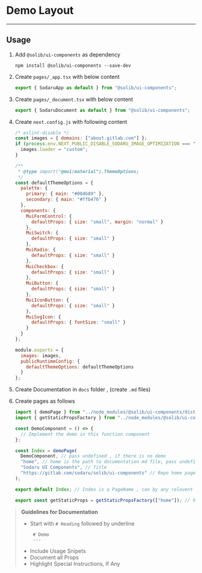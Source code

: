 # Demo Layout

---

## Usage

1. Add `@solib/ui-components` as dependency

   ```
   npm install @solib/ui-components --save-dev
   ```

2. Create `pages/_app.tsx` with below content

   ```typescript
   export { SodaruApp as default } from "@solib/ui-components";
   ```

3. Create `pages/_document.tsx` with below content

   ```typescript
   export { SodaruDocument as default } from "@solib/ui-components";
   ```

4. Create `next.config.js` with following content

   ```javascript
   /* eslint-disable */
   const images = { domains: ["about.gitlab.com"] };
   if (process.env.NEXT_PUBLIC_DISABLE_SODARU_IMAGE_OPTIMIZATION === "true") {
     images.loader = "custom";
   }

   /**
    * @type import("@mui/material").ThemeOptions;
    */
   const defaultThemeOptions = {
     palette: {
       primary: { main: "#004b89" },
       secondary: { main: "#ffb476" }
     },
     components: {
       MuiFormControl: {
         defaultProps: { size: "small", margin: "normal" }
       },
       MuiSwitch: {
         defaultProps: { size: "small" }
       },
       MuiRadio: {
         defaultProps: { size: "small" }
       },
       MuiCheckbox: {
         defaultProps: { size: "small" }
       },
       MuiButton: {
         defaultProps: { size: "small" }
       },
       MuiIconButton: {
         defaultProps: { size: "small" }
       },
       MuiSvgIcon: {
         defaultProps: { fontSize: "small" }
       }
     }
   };

   module.exports = {
     images: images,
     publicRuntimeConfig: {
       defaultThemeOptions: defaultThemeOptions
     }
   };
   ```

5. Create Documentation in `docs` folder , (create `.md` files)

6. Create pages as follows

   ```typescript
   import { demoPage } from "../node_modules/@solib/ui-components/dist/demo-utils/demoLayout";
   import { getStaticPropsFactory } from "../node_modules/@solib/ui-components/dist/demo-utils/staticProps";

   const DemoComponent = () => {
     // Implement the demo in this function component
   };

   const Index = demoPage(
     DemoComponent, // pass undefined , if there is no demo
     "home", // home is the path to documentation md file, pass undefined if there is no documentation
     "Sodaru UI Components", // Title
     "https://gitlab.com/sodaru/solib/ui-components" // Repo home page link
   );

   export default Index; // Index is a PageName , can by any relavent to page name

   export const getStaticProps = getStaticPropsFactory(["home"]); // home is the path to documentation md file
   ```

> **Guidelines for Documentation**
>
> - Start with `# Heading` followed by underline
>   ```
>    # Demo
>    ---
>   ```
> - Include Usage Snipets
> - Document all Props
> - Highlight Special Instructions, If Any
